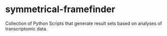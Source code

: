 # symmetrical-framefinder
Collection of Python Scripts that generate result sets based on analyses of transcriptomic data.

